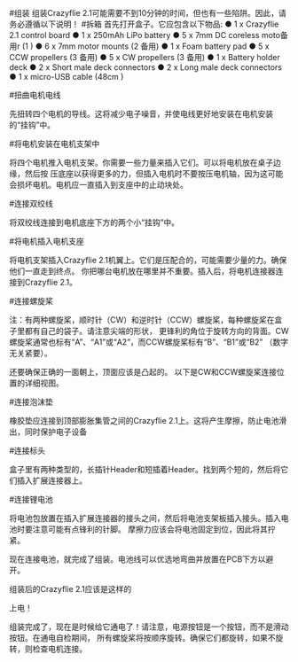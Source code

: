 #组装
组装Crazyflie 2.1可能需要不到10分钟的时间，但也有一些陷阱。因此，请务必遵循以下说明！
#拆箱
首先打开盒子。它应包含以下物品:
● 1 x Crazyflie 2.1 control board
● 1 x 250mAh LiPo battery
● 5 x 7mm DC coreless moto备用r (1 )
● 6 x 7mm motor mounts (2 备用)
● 1 x Foam battery pad
● 5 x CCW propellers (3 备用)
● 5 x CW propellers (3 备用)
● 1 x Battery holder deck
● 2 x Short male deck connectors
● 2 x Long male deck connectors
● 1 x micro-USB cable (48cm )

#扭曲电机电线

先扭转四个电机的导线。这将减少电子噪音，并使电线更好地安装在电机安装的“挂钩”中。

#将电机安装在电机支架中

将四个电机推入电机支架。你需要一些力量来插入它们。可以将电机放在桌子边缘，然后按
压底座以获得更多的力，但插入电机时不要按压电机轴，因为这可能会损坏电机。电机应一直插入到支座中的止动块处。

#连接双绞线

将双绞线连接到电机底座下方的两个小“挂钩”中。

#将电机插入电机支座

将电机支架插入Crazyflie 2.1机翼上。它们是压配合的，可能需要少量的力。确保他们一直走到终点。
你把哪台电机放在哪里并不重要。插入后，将电机连接器连接到Crazyflie 2.1。

#连接螺旋桨

注：有两种螺旋桨，顺时针（CW）和逆时针（CCW）螺旋桨，每种螺旋桨在盒子里都有自己的袋子。请注意尖端的形状，
更锋利的角位于旋转方向的背面。CW螺旋桨通常也标有“A”、“A1”或“A2”，而CCW螺旋桨标有“B”、“B1”或“B2”
（数字无关紧要）。

还要确保正确的一面朝上，顶面应该是凸起的。
以下是CW和CCW螺旋桨连接位置的详细视图。









#连接泡沫垫

橡胶垫应连接到顶部膨胀集管之间的Crazyflie 2.1上。这将产生摩擦，防止电池滑出，同时保护电子设备

#连接标头

盒子里有两种类型的，长插针Header和短插着Header。找到两个短的，然后将它们插入扩展连接器上。

#连接锂电池

将电池包放置在插入扩展连接器的接头之间，然后将电池支架板插入接头。插入电池时要注意可能有点锋利的针脚。
摩擦力应该会将电池固定到位，因此将其拧紧。

现在连接电池，就完成了组装。电池线可以优选地弯曲并放置在PCB下方以避开。

组装后的Crazyflie 2.1应该是这样的








上电！

组装完成了，现在是时候给它通电了！请注意，电源按钮是一个按钮，而不是滑动按钮。在通电自检期间，
所有螺旋桨将按顺序旋转。确保它们都旋转，如果不旋转，则检查电机连接。



